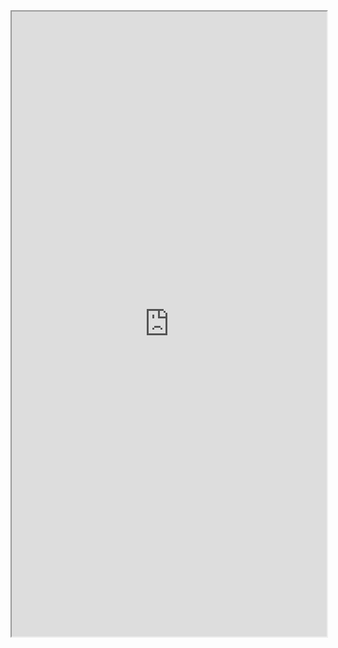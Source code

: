 <iframe 
src="https://coda.io/embed/jD38E5fJk_/#Full-Active-Inference-Ontology_tuuOJ_Ew/r209&view=full&viewMode=embedplay&hideSections=true" 
width=900 
height=1000 
style="max-width: 100%;" 
allow="fullscreen">
</iframe>